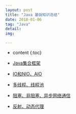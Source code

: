 ```yaml
---
layout: post
title: "Java 基础知识总结"
date: 2018-01-06
tag: "Java"
detail: 
img: 

---
```


* content
{:toc}



* [Java集合框架]()

* [IO和NIO、AIO]()

* [多线程、线程池]()

* [阻塞、非阻塞、异步网络通信]()

* [反射、动态代理]()







